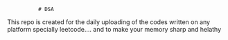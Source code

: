               # DSA 
This repo is created for the daily uploading of the codes written on any platform specially leetcode....  and to make your memory sharp and helathy                       
